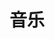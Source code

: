 ---
title: "音乐" # in any language you want
layout: "music" # necessary for search
summary: "music"
---